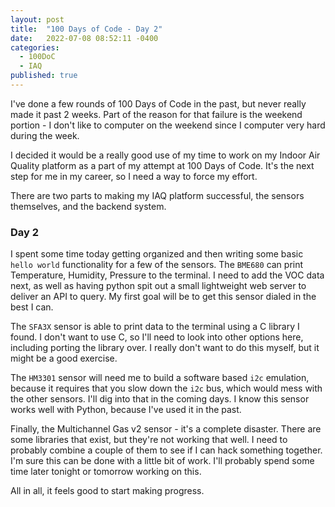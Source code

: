 ```yaml
---
layout: post
title:  "100 Days of Code - Day 2"
date:   2022-07-08 08:52:11 -0400
categories:
  - 100DoC
  - IAQ
published: true
---
```


I've done a few rounds of 100 Days of Code in the past, but never really made it past 2 weeks. Part of the reason for that failure is the weekend portion - I don't like to computer on the weekend since I computer very hard during the week.

I decided it would be a really good use of my time to work on my Indoor Air Quality platform as a part of my attempt at 100 Days of Code. It's the next step for me in my career, so I need a way to force my effort. 

There are two parts to making my IAQ platform successful, the sensors themselves, and the backend system.

### Day 2

I spent some time today getting organized and then writing some basic `hello world` functionality for a few of the sensors. The `BME680` can print Temperature, Humidity, Pressure to the terminal. I need to add the VOC data next, as well as having python spit out a small lightweight web server to deliver an API to query. My first goal will be to get this sensor dialed in the best I can. 

The `SFA3X` sensor is able to print data to the terminal using a C library I found. I don't want to use C, so I'll need to look into other options here, including porting the library over. I really don't want to do this myself, but it might be a good exercise. 

The `HM3301` sensor will need me to build a software based `i2c` emulation, because it requires that you slow down the `i2c` bus, which would mess with the other sensors. I'll dig into that in the coming days. I know this sensor works well with Python, because I've used it in the past.

Finally, the Multichannel Gas v2 sensor - it's a complete disaster. There are some libraries that exist, but they're not working that well. I need to probably combine a couple of them to see if I can hack something together. I'm sure this can be done with a little bit of work. I'll probably spend some time later tonight or tomorrow working on this. 

All in all, it feels good to start making progress. 